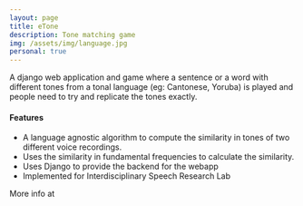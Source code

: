 ```yaml
---
layout: page
title: eTone
description: Tone matching game
img: /assets/img/language.jpg
personal: true
---
```


A django web application and game where a sentence or a word with different tones from a tonal language (eg: Cantonese, Yoruba) is played 
and people need to try and replicate the tones exactly.

<h4 class="text-center">Features</h4>
<ul>
    <li>A language agnostic algorithm to compute the similarity in tones of two different voice recordings.</li>
    <li>Uses the similarity in fundamental frequencies to calculate the similarity.</li>
    <li>Uses Django to provide the backend for the webapp</li>
    <li>Implemented for Interdisciplinary Speech Research Lab</li>
</ul>

More info at <a href="https://github.com/vaastav/UBCHistoryLab2017W" class="github"><i class="fab fa-github fa-fw fa-2x"></i></a>
